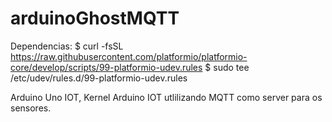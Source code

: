 # arduinoGhostMQTT

Dependencias:
  $ curl -fsSL https://raw.githubusercontent.com/platformio/platformio-core/develop/scripts/99-platformio-udev.rules 
  $ sudo tee /etc/udev/rules.d/99-platformio-udev.rules

Arduino Uno IOT, Kernel Arduino IOT utlilizando MQTT como server para os sensores.
